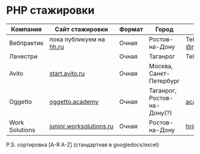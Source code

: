 # PHP стажировки 

| Компания       | Сайт стажировки                                                 | Формат | Город                       | Контакты                                                                                   |
| -------------- | --------------------------------------------------------------- | ------ | --------------------------- | ------------------------------------------------------------------------------------------ |
| Вебпрактик     | пока публикуем на [hh.ru](https://rostov.hh.ru/employer/726289) | Очная  | Ростов-на-Дону              | Telegram: [@ali_na_na1](https://t.me/ali_na_na1), [@northleshiy](https://t.me/northleshiy) |
| Лачестри       |                                                                 | Очная  | Таганрог                    | Telegram: [@wwwonderfox](https://t.me/wwwonderfox)                                         |
| Avito          | [start.avito.ru](https://start.avito.ru/)                       | Очная  | Москва, Санкт-Петербург     |                                                                                            |
| Oggetto        | [oggetto.academy](http://oggetto.academy/#courses)              | Очная  | Таганрог, Ростов-на-Дону(?) | [academy@oggettoweb.com](mailto:academy@oggettoweb.com)                                    |
| Work Solutions | [junior.worksolutions.ru](https://junior.worksolutions.ru/)     | Очная  | Ростов-на-Дону              | [hr@worksolutions.ru](mailto:hr@worksolutions.ru)                                          |

P.S. сортировка [А-Я A-Z] (стандартная в googledocs/excel)
